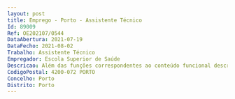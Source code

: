 ```yaml
--- 
layout: post
title: Emprego - Porto - Assistente Técnico
Id: 89009
Ref: OE202107/0544
DataAbertura: 2021-07-19
DataFecho: 2021-08-02
Trabalho: Assistente Técnico
Empregador: Escola Superior de Saúde
Descricao: Além das funções correspondentes ao conteúdo funcional descrito no anexo à LTFP, com grau de complexidade 2, compete ainda ao assistente técnico para a Clínica Pedagógica prestar apoio na gestão, organização burocrática, divulgação e marketing da Clínica Pedagógica da ESS|P.PORTO, designadamente através de apoio às ações de divulgação e marketing dos serviços prestado pela clínica através de envio de e mails, estabelecer contactos com o objetivo de elaborar protocolos de colaboração com entidades e constituir parcerias e outras ações  apoio à gestão e organização da Clínica Pedagógica  realização de tarefas de secretariado, expediente e arquivo  realização de tarefas de secretariado, expediente e arquivo   gestão da correspondência  emissão de faturação  elaboração de procedimentos  elaboração do inventário do equipamento médico afeto à Clínica Pedagógica  elaboração dos mapas de receitas custos das valências em função das ATC que colaboram com a clínica  atendimento, marcação de consultas e receção de utentes  outras tarefas que venham a ser identificadas e que seja necessário realizar para o bom funcionamento da Clínica Pedagógica da ESS|P.PORTO.
CodigoPostal: 4200-072 PORTO
Concelho: Porto
Distrito: Porto
--- 
```

